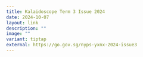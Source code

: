 ```yaml
---
title: Kalaidoscope Term 3 Issue 2024
date: 2024-10-07
layout: link
description: ""
image: ""
variant: tiptap
external: https://go.gov.sg/nyps-yxnx-2024-issue3
---
```

